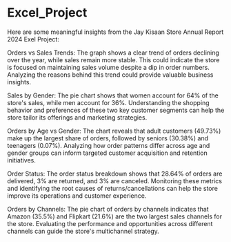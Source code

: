 # Excel_Project
Here are some meaningful insights from the Jay Kisaan Store Annual Report 2024 Exel Project:

Orders vs Sales Trends:
The graph shows a clear trend of orders declining over the year, while sales remain more stable.
This could indicate the store is focused on maintaining sales volume despite a dip in order numbers.
Analyzing the reasons behind this trend could provide valuable business insights.

Sales by Gender:
The pie chart shows that women account for 64% of the store's sales, while men account for 36%.
Understanding the shopping behavior and preferences of these two key customer segments can help the store tailor its offerings and marketing strategies.

Orders by Age vs Gender:
The chart reveals that adult customers (49.73%) make up the largest share of orders, followed by seniors (30.38%) and teenagers (0.07%).
Analyzing how order patterns differ across age and gender groups can inform targeted customer acquisition and retention initiatives.

Order Status:
The order status breakdown shows that 28.64% of orders are delivered, 3% are returned, and 3% are canceled.
Monitoring these metrics and identifying the root causes of returns/cancellations can help the store improve its operations and customer experience.

Orders by Channels:
The pie chart of orders by channels indicates that Amazon (35.5%) and Flipkart (21.6%) are the two largest sales channels for the store.
Evaluating the performance and opportunities across different channels can guide the store's multichannel strategy.
